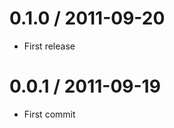 0.1.0 / 2011-09-20
==================

 * First release

0.0.1 / 2011-09-19
==================

 * First commit


